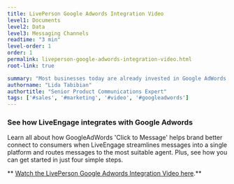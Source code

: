 ```yaml
---
title: LivePerson Google Adwords Integration Video
level1: Documents
level2: Data
level3: Messaging Channels
readtime: "3 min"
level-order: 1
order: 1
permalink: liveperson-google-adwords-integration-video.html
root-link: true

summary: "Most businesses today are already invested in Google AdWords. LiveEngage integration with Google AdWords helps brands make the most out of their investment."
authorname: "Lida Tabibian"
authortitle: "Senior Product Communications Expert"
tags: ['#sales', '#marketing', '#video', '#googleadwords']
---
```


### See how LiveEngage integrates with Google Adwords

Learn all about how GoogleAdWords 'Click to Message' helps brand better connect to consumers when LiveEngage streamlines messages into a single platform and routes messages to the most suitable agent. Plus, see how you can get started in just four simple steps.


** [Watch the LivePerson Google Adwords Integration Video here](https://vimeo.com/238913607/6531497e50).**
